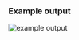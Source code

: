 ### Example output
![example output](https://res.cloudinary.com/duvzjjfba/image/upload/v1718398263/matrice_utrlqq.png)